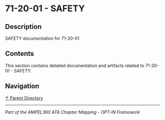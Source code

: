 # 71-20-01 - SAFETY

## Description

SAFETY documentation for 71-20-01

## Contents

This section contains detailed documentation and artifacts related to 71-20-01 - SAFETY.

## Navigation

[↑ Parent Directory](../README.md)

---

*Part of the AMPEL360 ATA Chapter Mapping - OPT-IN Framework*
